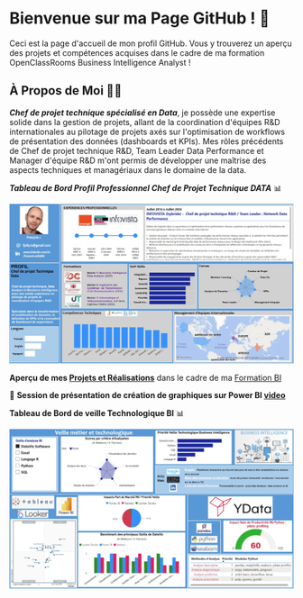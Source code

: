 # Bienvenue sur ma Page GitHub ! 👋

Ceci est la page d'accueil de mon profil  GitHub. Vous y trouverez un aperçu des projets et compétences acquises dans le cadre de ma formation OpenClassRooms Business Intelligence Analyst !

## À Propos de Moi 👨‍💻

***Chef de projet technique spécialisé en Data***, je possède une expertise solide dans la gestion de projets, allant de la coordination d'équipes R&D internationales au pilotage de projets axés sur l'optimisation de workflows de présentation des données (dashboards et KPIs). Mes rôles précédents de Chef de projet technique R&D, Team Leader Data Performance et Manager d'équipe R&D m'ont permis de développer une maîtrise des aspects techniques et managériaux dans le domaine de la data.

***Tableau de Bord Profil Professionnel Chef de Projet Technique DATA*** 📊

![Tableau de bord Power BI](https://github.com/frjolly/frjolly/blob/main/images/FrancoisJ_Profile_new2.jpg)

**Aperçu de mes [Projets et Réalisations](https://github.com/frjolly/Mes-Projets-et-Realisations)** dans le cadre de ma [Formation BI](https://openclassrooms.com/fr/paths/805-business-intelligence-analyst)

🎥 **Session de présentation de création de graphiques sur Power BI [video](https://youtu.be/BdtM3XaFG-0)**

**Tableau de Bord de veille Technologique BI** 📊

![aero](https://github.com/frjolly/frjolly/blob/main/images/VeilleAero2.jpg)

